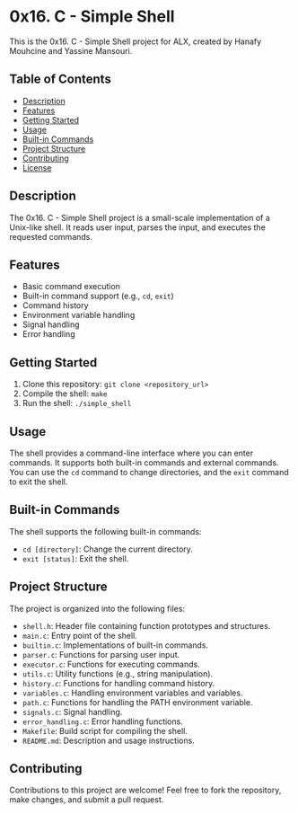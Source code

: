 # 0x16. C - Simple Shell

This is the 0x16. C - Simple Shell project for ALX, created by Hanafy Mouhcine and Yassine Mansouri.

## Table of Contents

- [Description](#description)
- [Features](#features)
- [Getting Started](#getting-started)
- [Usage](#usage)
- [Built-in Commands](#built-in-commands)
- [Project Structure](#project-structure)
- [Contributing](#contributing)
- [License](#license)

## Description

The 0x16. C - Simple Shell project is a small-scale implementation of a Unix-like shell. It reads user input, parses the input, and executes the requested commands.

## Features

- Basic command execution
- Built-in command support (e.g., `cd`, `exit`)
- Command history
- Environment variable handling
- Signal handling
- Error handling

## Getting Started

1. Clone this repository: `git clone <repository_url>`
2. Compile the shell: `make`
3. Run the shell: `./simple_shell`

## Usage

The shell provides a command-line interface where you can enter commands. It supports both built-in commands and external commands. You can use the `cd` command to change directories, and the `exit` command to exit the shell.

## Built-in Commands

The shell supports the following built-in commands:

- `cd [directory]`: Change the current directory.
- `exit [status]`: Exit the shell.

## Project Structure

The project is organized into the following files:

- `shell.h`: Header file containing function prototypes and structures.
- `main.c`: Entry point of the shell.
- `builtin.c`: Implementations of built-in commands.
- `parser.c`: Functions for parsing user input.
- `executor.c`: Functions for executing commands.
- `utils.c`: Utility functions (e.g., string manipulation).
- `history.c`: Functions for handling command history.
- `variables.c`: Handling environment variables and variables.
- `path.c`: Functions for handling the PATH environment variable.
- `signals.c`: Signal handling.
- `error_handling.c`: Error handling functions.
- `Makefile`: Build script for compiling the shell.
- `README.md`: Description and usage instructions.

## Contributing

Contributions to this project are welcome! Feel free to fork the repository, make changes, and submit a pull request.
